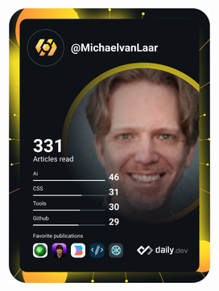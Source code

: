 <p align="center"><a href="https://app.daily.dev/MichaelvanLaar"><img src="https://github.com/MichaelvanLaar/MichaelvanLaar/blob/main/devcard.svg" width="400" alt="Michael van Laar’s Dev Card"/></a></p>
